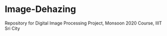 # Image-Dehazing
Repository for Digital Image Processing Project, Monsoon 2020 Course, IIIT Sri City 

